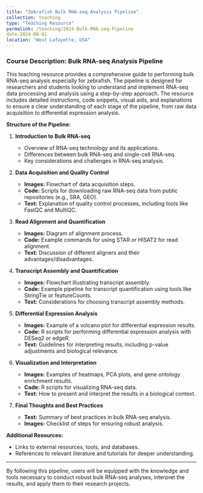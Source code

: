 ```yaml
---
title: "Zebrafish Bulk RNA-seq Analysis Pipeline"
collection: teaching
type: "Teaching Resource"
permalink: /teaching/2024-Bulk-RNA-seq-Pipeline
date:2024-08-01
location: "West Lafayette, USA"
---
```


### Course Description: Bulk RNA-seq Analysis Pipeline

This teaching resource provides a comprehensive guide to performing bulk RNA-seq analysis especially for zebrafish. The pipeline is designed for researchers and students looking to understand and implement RNA-seq data processing and analysis using a step-by-step approach. The resource includes detailed instructions, code snippets, visual aids, and explanations to ensure a clear understanding of each stage of the pipeline, from raw data acquisition to differential expression analysis.

**Structure of the Pipeline:**

1. **Introduction to Bulk RNA-seq**
   - Overview of RNA-seq technology and its applications.
   - Differences between bulk RNA-seq and single-cell RNA-seq.
   - Key considerations and challenges in RNA-seq analysis.

2. **Data Acquisition and Quality Control**
   - **Images:** Flowchart of data acquisition steps.
   - **Code:** Scripts for downloading raw RNA-seq data from public repositories (e.g., SRA, GEO).
   - **Text:** Explanation of quality control processes, including tools like FastQC and MultiQC.

3. **Read Alignment and Quantification**
   - **Images:** Diagram of alignment process.
   - **Code:** Example commands for using STAR or HISAT2 for read alignment.
   - **Text:** Discussion of different aligners and their advantages/disadvantages.

4. **Transcript Assembly and Quantification**
   - **Images:** Flowchart illustrating transcript assembly.
   - **Code:** Example pipeline for transcript quantification using tools like StringTie or featureCounts.
   - **Text:** Considerations for choosing transcript assembly methods.

5. **Differential Expression Analysis**
   - **Images:** Example of a volcano plot for differential expression results.
   - **Code:** R scripts for performing differential expression analysis with DESeq2 or edgeR.
   - **Text:** Guidelines for interpreting results, including p-value adjustments and biological relevance.

6. **Visualization and Interpretation**
   - **Images:** Examples of heatmaps, PCA plots, and gene ontology enrichment results.
   - **Code:** R scripts for visualizing RNA-seq data.
   - **Text:** How to present and interpret the results in a biological context.

7. **Final Thoughts and Best Practices**
   - **Text:** Summary of best practices in bulk RNA-seq analysis.
   - **Images:** Checklist of steps for ensuring robust analysis.

**Additional Resources:**
- Links to external resources, tools, and databases.
- References to relevant literature and tutorials for deeper understanding.

---

By following this pipeline, users will be equipped with the knowledge and tools necessary to conduct robust bulk RNA-seq analyses, interpret the results, and apply them to their research projects.
